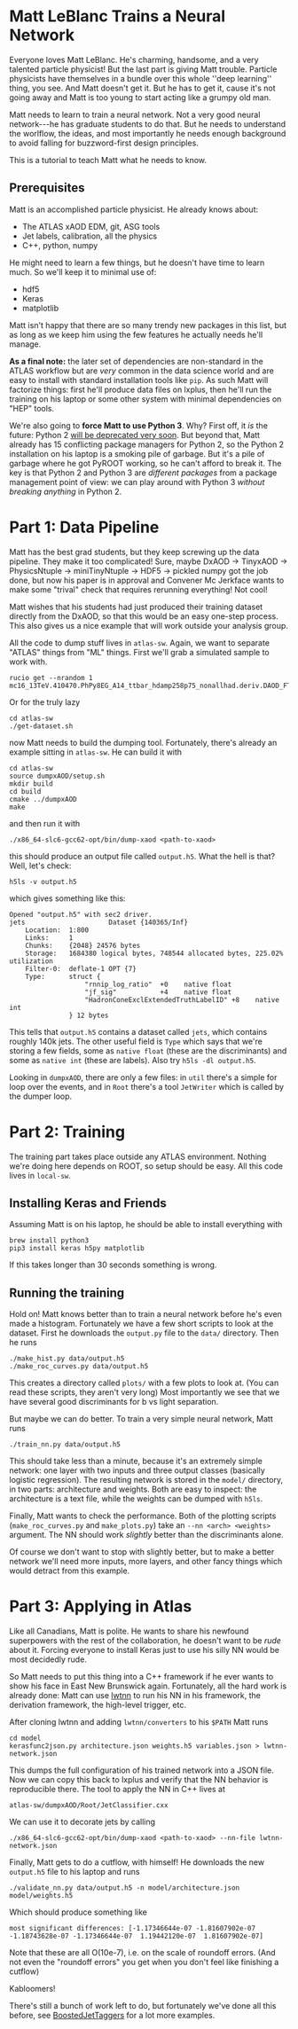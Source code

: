 Matt LeBlanc Trains a Neural Network
====================================

Everyone loves Matt LeBlanc. He's charming, handsome, and a very talented particle physicist! But the last part is giving Matt trouble. Particle physicists have themselves in a bundle over this whole ''deep learning'' thing, you see. And Matt doesn't get it. But he has to get it, cause it's not going away and Matt is too young to start acting like a grumpy old man.

Matt needs to learn to train a neural network. Not a very good neural network---he has graduate students to do that. But he needs to understand the worlflow, the ideas, and most importantly he needs enough background to avoid falling for buzzword-first design principles.

This is a tutorial to teach Matt what he needs to know.

Prerequisites
-------------

Matt is an accomplished particle physicist. He already knows about:

 - The ATLAS xAOD EDM, git, ASG tools
 - Jet labels, calibration, all the physics
 - C++, python, numpy

He might need to learn a few things, but he doesn't have time to learn much. So we'll keep it to minimal use of:

 - hdf5
 - Keras
 - matplotlib

Matt isn't happy that there are so many trendy new packages in this list, but as long as we keep him using the few features he actually needs he'll manage.

**As a final note:** the later set of dependencies are non-standard in the ATLAS workflow but are _very_ common in the data science world and are easy to install with standard installation tools like `pip`. As such Matt will factorize things: first he'll produce data files on lxplus, then he'll run the training on his laptop or some other system with minimal dependencies on "HEP" tools.

We're also going to **force Matt to use Python 3**. Why? First off, it _is_ the future: Python 2 [will be deprecated very soon](https://pythonclock.org/). But beyond that, Matt already has 15 conflicting package managers for Python 2, so the Python 2 installation on his laptop is a smoking pile of garbage. But it's a pile of garbage where he got PyROOT working, so he can't afford to break it. The key is that Python 2 and Python 3 are _different packages_ from a package management point of view: we can play around with Python 3 _without breaking anything_ in Python 2.


Part 1: Data Pipeline
=====================

Matt has the best grad students, but they keep screwing up the data pipeline. They make it too complicated! Sure, maybe DxAOD -> TinyxAOD -> PhysicsNtuple -> miniTinyNtuple -> HDF5 -> pickled numpy got the job done, but now his paper is in approval and Convener Mc Jerkface wants to make some "trival" check that requires rerunning everything! Not cool!

Matt wishes that his students had just produced their training dataset directly from the DxAOD, so that this would be an easy one-step process. This also gives us a nice example that will work outside your analysis group.

All the code to dump stuff lives in `atlas-sw`. Again, we want to separate "ATLAS" things from "ML" things. First we'll grab a simulated sample to work with.

```
rucio get --nrandom 1 mc16_13TeV.410470.PhPy8EG_A14_ttbar_hdamp258p75_nonallhad.deriv.DAOD_FTAG2.e6337_e5984_s3126_r9781_r9778_p3415/
```

Or for the truly lazy

```
cd atlas-sw
./get-dataset.sh
```

now Matt needs to build the dumping tool. Fortunately, there's already an example sitting in `atlas-sw`. He can build it with

```
cd atlas-sw
source dumpxAOD/setup.sh
mkdir build
cd build
cmake ../dumpxAOD
make
```

and then run it with

```
./x86_64-slc6-gcc62-opt/bin/dump-xaod <path-to-xaod>
```

this should produce an output file called `output.h5`. What the hell is that? Well, let's check:

```
h5ls -v output.h5
```

which gives something like this:

```
Opened "output.h5" with sec2 driver.
jets                     Dataset {140365/Inf}
    Location:  1:800
    Links:     1
    Chunks:    {2048} 24576 bytes
    Storage:   1684380 logical bytes, 748544 allocated bytes, 225.02% utilization
    Filter-0:  deflate-1 OPT {7}
    Type:      struct {
                   "rnnip_log_ratio"  +0    native float
                   "jf_sig"           +4    native float
                   "HadronConeExclExtendedTruthLabelID" +8    native int
               } 12 bytes
```

This tells that `output.h5` contains a dataset called `jets`, which contains roughly 140k jets. The other useful field is `Type` which says that we're storing a few fields, some as `native float` (these are the discriminants) and some as `native int` (these are labels). Also try `h5ls -dl output.h5`.

Looking in `dumpxAOD`, there are only a few files: in `util` there's a simple for loop over the events, and in `Root` there's a tool `JetWriter` which is called by the dumper loop.


Part 2: Training
================

The training part takes place outside any ATLAS environment. Nothing we're doing here depends on ROOT, so setup should be easy. All this code lives in `local-sw`.

Installing Keras and Friends
----------------------------

Assuming Matt is on his laptop, he should be able to install everything with

```
brew install python3
pip3 install keras h5py matplotlib
```

If this takes longer than 30 seconds something is wrong.

Running the training
--------------------

Hold on! Matt knows better than to train a neural network before he's even made a histogram. Fortunately we have a few short scripts to look at the dataset. First he downloads the `output.py` file to the `data/` directory. Then he runs

```
./make_hist.py data/output.h5
./make_roc_curves.py data/output.h5
```

This creates a directory called `plots/` with a few plots to look at. (You can read these scripts, they aren't very long) Most importantly we see that we have several good discriminants for b vs light separation.

But maybe we can do better. To train a very simple neural network, Matt runs

```
./train_nn.py data/output.h5
```

This should take less than a minute, because it's an extremely simple network: one layer with two inputs and three output classes (basically logistic regression). The resulting network is stored in the `model/` directory, in two parts: architecture and weights. Both are easy to inspect: the architecture is a text file, while the weights can be dumped with `h5ls`.

Finally, Matt wants to check the performance. Both of the plotting scripts (`make_roc_curves.py` and `make_plots.py`) take an `--nn <arch> <weights>` argument. The NN should work _slightly_ better than the discriminants alone.

Of course we don't want to stop with slightly better, but to make a better network we'll need more inputs, more layers, and other fancy things which would detract from this example.


Part 3: Applying in Atlas
=========================

Like all Canadians, Matt is polite. He wants to share his newfound superpowers with the rest of the collaboration, he doesn't want to be _rude_ about it. Forcing everyone to install Keras just to use his silly NN would be most decidedly rude.

So Matt needs to put this thing into a C++ framework if he ever wants to show his face in East New Brunswick again. Fortunately, all the hard work is already done: Matt can use [lwtnn][1] to run his NN in his framework, the derivation framework, the high-level trigger, etc.

After cloning lwtnn and adding `lwtnn/converters` to his `$PATH` Matt runs

```
cd model
kerasfunc2json.py architecture.json weights.h5 variables.json > lwtnn-network.json
```

This dumps the full configuration of his trained network into a JSON file. Now we can copy this back to lxplus and verify that the NN behavior is reproducible there. The tool to apply the NN in C++ lives at

```
atlas-sw/dumpxAOD/Root/JetClassifier.cxx
```

We can use it to decorate jets by calling

```
./x86_64-slc6-gcc62-opt/bin/dump-xaod <path-to-xaod> --nn-file lwtnn-network.json
```

Finally, Matt gets to do a cutflow, with himself! He downloads the new `output.h5` file to his laptop and runs

```
./validate_nn.py data/output.h5 -n model/architecture.json model/weights.h5
```

Which should produce something like

```
most significant differences: [-1.17346644e-07 -1.81607902e-07 -1.18743628e-07 -1.17346644e-07  1.19442120e-07  1.81607902e-07]
```

Note that these are all O(10e-7), i.e. on the scale of roundoff errors. (And not even the "roundoff errors" you get when you don't feel like finishing a cutflow)

Kabloomers!

There's still a bunch of work left to do, but fortunately we've done all this before, see [BoostedJetTaggers][2] for a lot more examples.

[1]: https://github.com/lwtnn/lwtnn
[2]: https://gitlab.cern.ch/atlas/athena/tree/21.2/Reconstruction/Jet/BoostedJetTaggers
